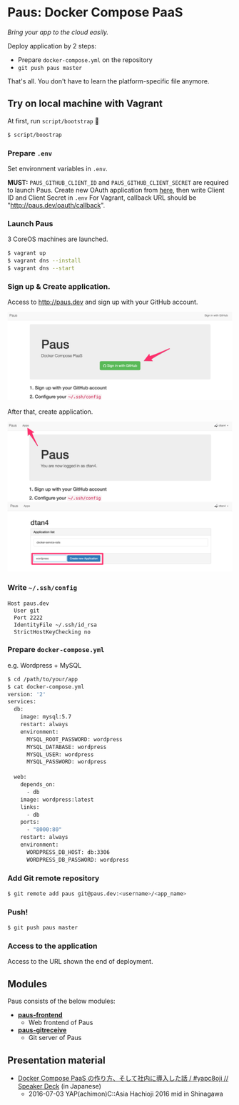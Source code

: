 # Paus: Docker Compose PaaS

_Bring your app to the cloud easily._

Deploy application by 2 steps:

- Prepare `docker-compose.yml` on the repository
- `git push paus master`

That's all. You don't have to learn the platform-specific file anymore.

## Try on local machine with Vagrant

At first, run `script/bootstrap` :rocket:

```bash
$ script/boostrap
```

### Prepare `.env`

Set environment variables in `.env`.

__MUST:__ `PAUS_GITHUB_CLIENT_ID` and `PAUS_GITHUB_CLIENT_SECRET` are required to launch Paus.
Create new OAuth application from [here](https://github.com/settings/applications/new), then write Client ID and Client Secret in `.env`
For Vagrant, callback URL should be "http://paus.dev/oauth/callback".

### Launch Paus

3 CoreOS machines are launched.

``` bash
$ vagrant up
$ vagrant dns --install
$ vagrant dns --start
```

### Sign up & Create application.

Access to http://paus.dev and sign up with your GitHub account.

![](images/signup.png)

After that, create application.

![](images/index.png)
![](images/apps.png)

### Write `~/.ssh/config`

```
Host paus.dev
  User git
  Port 2222
  IdentityFile ~/.ssh/id_rsa
  StrictHostKeyChecking no
```

### Prepare `docker-compose.yml`

e.g. Wordpress + MySQL

```bash
$ cd /path/to/your/app
$ cat docker-compose.yml
version: '2'
services:
  db:
    image: mysql:5.7
    restart: always
    environment:
      MYSQL_ROOT_PASSWORD: wordpress
      MYSQL_DATABASE: wordpress
      MYSQL_USER: wordpress
      MYSQL_PASSWORD: wordpress

  web:
    depends_on:
      - db
    image: wordpress:latest
    links:
      - db
    ports:
      - "8000:80"
    restart: always
    environment:
      WORDPRESS_DB_HOST: db:3306
      WORDPRESS_DB_PASSWORD: wordpress
```

### Add Git remote repository

```bash
$ git remote add paus git@paus.dev:<username>/<app_name>
```

### Push!

```bash
$ git push paus master
```

### Access to the application

Access to the URL shown the end of deployment.

## Modules

Paus consists of the below modules:

- [__paus-frontend__](https://github.com/dtan4/paus-frontend)
  - Web frontend of Paus
- [__paus-gitreceive__](https://github.com/dtan4/paus-gitreceive)
  - Git server of Paus

## Presentation material
- [Docker Compose PaaS の作り方、そして社内に導入した話 / #yapc8oji // Speaker Deck](https://speakerdeck.com/dtan4/number-yapc8oji) (in Japanese)
  - 2016-07-03 YAP(achimon)C::Asia Hachioji 2016 mid in Shinagawa
